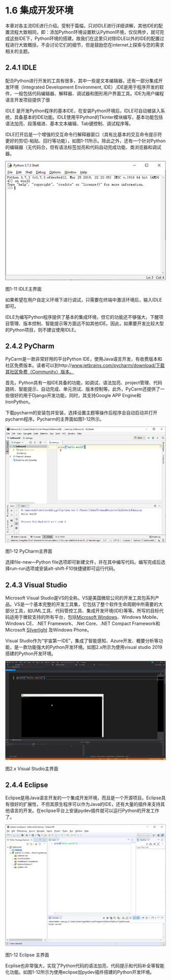 # 1.6 集成开发环境


本章对各主流IDE进行介绍。受制于篇幅，只对IDLE进行详细讲解，其他IDE的配置流程大致相同，即：添加Python环境设置默认Python环境，仅仅两步，就可完成这些IDE下，Python环境的搭建。故我们在这里只对除IDLE以外的IDE的配置过程进行大致概括，不会讨论它们的细节，但是鼓励您在internet上探索与您的需求相关的主题。

## 2.4.1 IDLE

配合Python进行开发的工具有很多，其中一些是文本编辑器，还有一部分集成开发环境（Integrated
Development Environment,
IDE）,IDE是用于程序开发的软件，一般包括代码编辑器、解释器、调试器和图形用户界面工具。IDE为用户编程语言开发项目提供了很

IDLE
是开发Python程序的基本IDE，在安装Python环境后，IDLE可自动被装入系统，具备基本的IDE功能。IDLE使用平Python的Tkinter模块编写，基本功能包括语法加亮、段落缩进、基本文本编辑、Tab键控制、调试程序等。

IDLE打开后是一个增强的交互命令行解释器窗口（具有比基本的交互命令提示符更好的剪切-粘贴、回行等功能），如图1-11所示。除此之外，还有一个针对Python的编辑器（无代码合，但有语法标签加亮和代码自动完成功能、类浏览器和调试器。

![](media/015f729263ba1c1305a2c2e495cc681a.png)

图1-11 IDLE主界面

如果希望在用户自定义环境下进行调试，只需要在终端中激活环境后，输入IDLE即可。

IDLE为编写Python程序提供了基本的集成环境，但它的功能还不够强大，下醒项目管理、版本控制、智能提示等方面远不如其他IDE。因此，如果要开发比较大型的Python项目，则不建议使用IDLE。

## 2.4.2 PyCharm

PyCarm是一款非常好用的平台Python
IDE，使用Java语言开发，有收费版本和社区免费版本。读者可以到http://www.jetbrains.com/pycharm/download/下载其社区免费（Community）版本。

首先，Python具有一般IDE具备的功能，如调试、语法加亮、project管理、代码跳转、智能提示、自动完成、单元测试、版本控制等。此外，PyCarm还提供了一些很好的用于Django开发功能，同时，其支持Google
APP Engine和IronPython。

下载pycharm的安装包并安装，选择设置主题等操作后程序会自动启动并打开pycharm程序。Pycharm的主界面如图1-12所示。

![](media/0996b448a2721edbd511e03539b1a5ce.png)

图1-12 PyCharm主界面

选择file-new—Python
file选项即可新建文件，并在其中编写代码。编写完成后选择run-run选项或安装alt-shift-F10快捷键即可运行代码。

## 2.4.3 Visual Studio

Microsoft Visual
Studio是VS的全称。VS是美国微软公司的开发工具包系列产品。VS是一个基本完整的开发工具集，它包括了整个软件生命周期中所需要的大部分工具，如UML工具、代码管控工具、集成开发环境(IDE)等等。所写的目标代码适用于微软支持的所有平台，包括[Microsoft
Windows](https://baike.baidu.com/item/Microsoft%20Windows)、Windows
Mobile、Windows CE、.NET Framework、.Net Core、.NET Compact Framework和Microsoft
[Silverlight](https://baike.baidu.com/item/Silverlight) 及Windows Phone。

Visual
Studio作为“宇宙第一IDE”，集成了智能感知、Azure开发、概要分析等功能，是一款功能强大的Python开发环境。如图2.x所示为使用visual
studio 2019搭建的Python开发环境。

![](media/3282df1c0b44df1bde9eba77421996b1.png)

图2.x Visual Studio主界面

## 2.4.4 Eclipse

Eclipse是用Java语言开发的一个集成开发环境，而且是一个开源项目。Eclipse具有很好的扩展性，不但其原生程序可以作为Java的IDE，还有大量的插件来支持其他语言的开发。在eclipse平台上安装pydev插件就可以运行Python的开发工作了。

![](media/02bfa7c9edcacef69e8212045a7b4ad1.png)

图1-12 Eclipse 主界面

Ecplise也非常强大，实现了Python代码的语法加亮、代码提示和代码补全等智能化功能。如图1-12所示为使用eclipse加pydev插件搭建的Python开发环境。